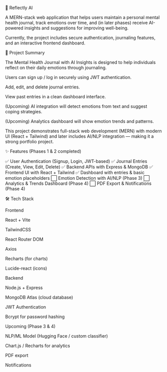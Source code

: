 🧠 Reflectly AI

A MERN-stack web application that helps users maintain a personal mental health journal, track emotions over time, and (in later phases) receive AI-powered insights and suggestions for improving well-being.

Currently, the project includes secure authentication, journaling features, and an interactive frontend dashboard.

🚀 Project Summary

The Mental Health Journal with AI Insights is designed to help individuals reflect on their daily emotions through journaling.

Users can sign up / log in securely using JWT authentication.

Add, edit, and delete journal entries.

View past entries in a clean dashboard interface.

(Upcoming) AI integration will detect emotions from text and suggest coping strategies.

(Upcoming) Analytics dashboard will show emotion trends and patterns.

This project demonstrates full-stack web development (MERN) with modern UI (React + Tailwind) and later includes AI/NLP integration — making it a strong portfolio project.

✨ Features (Phases 1 & 2 completed)

✅ User Authentication (Signup, Login, JWT-based)
✅ Journal Entries (Create, View, Edit, Delete)
✅ Backend APIs with Express & MongoDB
✅ Frontend UI with React + Tailwind
✅ Dashboard with entries & basic emotion placeholders
⬜ Emotion Detection with AI/NLP (Phase 3)
⬜ Analytics & Trends Dashboard (Phase 4)
⬜ PDF Export & Notifications (Phase 4)

🛠 Tech Stack

Frontend

React + Vite

TailwindCSS

React Router DOM

Axios

Recharts (for charts)

Lucide-react (icons)

Backend

Node.js + Express

MongoDB Atlas (cloud database)

JWT Authentication

Bcrypt for password hashing

Upcoming (Phase 3 & 4)

NLP/ML Model (Hugging Face / custom classifier)

Chart.js / Recharts for analytics

PDF export

Notifications
